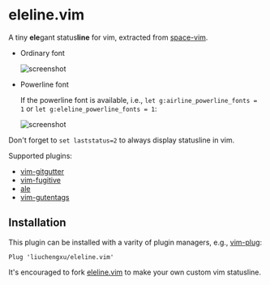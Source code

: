 # eleline.vim

A tiny **ele**gant status**line** for vim, extracted from [space-vim](https://github.com/liuchengxu/space-vim).

- Ordinary font

  ![screenshot](https://github.com/liuchengxu/eleline.vim/blob/screenshots/screenshot.png?raw=true)

- Powerline font

  If the powerline font is available, i.e., `let g:airline_powerline_fonts = 1` or `let g:eleline_powerline_fonts = 1`:

  ![screenshot](https://raw.githubusercontent.com/liuchengxu/img/master/eleline.vim/eleline-powerline-font.png)

Don't forget to `set laststatus=2` to always display statusline in vim.

Supported plugins:

- [vim-gitgutter](https://github.com/airblade/vim-gitgutter)
- [vim-fugitive](https://github.com/tpope/vim-fugitive)
- [ale](https://github.com/w0rp/ale)
- [vim-gutentags](https://github.com/ludovicchabant/vim-gutentags)

## Installation

This plugin can be installed with a varity of plugin managers, e.g., [vim-plug](https://github.com/junegunn/vim-plug):

```vim
Plug 'liuchengxu/eleline.vim'
```

It's encouraged to fork [eleline.vim](https://github.com/liuchengxu/eleline.vim) to make your own custom vim statusline.

